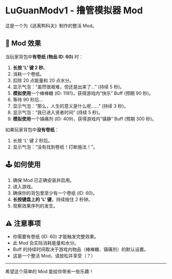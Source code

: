 # LuGuanModv1 - 撸管模拟器 Mod

这是一个为《逃离鸭科夫》制作的整活 Mod。

## 📜 Mod 效果

当玩家背包中**有卷纸 (物品 ID: 60)** 时：

1.  **长按 'L' 键 2 秒**。
2.  消耗一个卷纸。
3.  扣除 20 点能量和 20 点水分。
4.  显示气泡：“虽然很艰难，但还是出来了...” (持续 5 秒)。
5.  **模拟使用**一个棒棒糖 (ID: 1181)，获得游戏内“快乐” Buff (预期 90 秒)。
6.  等待 90 秒后...
7.  显示气泡：“那么，人生的意义是什么呢......” (持续 3 秒)。
8.  显示气泡：“我已进入贤者时间” (持续 5 秒)。
9.  **模拟使用**一个镇痛剂 (ID: 409)，获得游戏内“镇静” Buff (预期 300 秒)。

如果玩家背包中**没有卷纸**：

1.  长按 'L' 键 2 秒后。
2.  显示气泡：“没有找到卷纸！打断施法！”。

## 🕹️ 如何使用

1.  确保 Mod 已正确安装并启用。
2.  进入游戏。
3.  确保你的背包里至少有一个卷纸 (ID: 60)。
4.  **长按键盘上的 'L' 键**，持续按住 2 秒钟。
5.  观察效果序列的发生。

## ⚠️ 注意事项

* 你需要有卷纸 (ID: 60) 才能触发完整效果。
* 此 Mod 会实际消耗能量和水分。
* Buff 的持续时间取决于游戏内物品（棒棒糖、镇痛剂）的默认设置。
* 这是一个整活 Mod，请放松并享受（？）

---

希望这个简单的 Mod 能给你带来一些乐趣！
